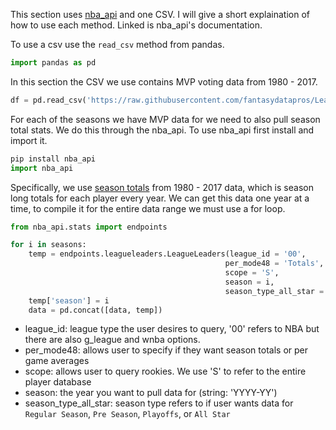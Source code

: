 This section uses [nba_api](https://github.com/swar/nba_api) and one CSV. I will give a short explaination of how to use each method. Linked is nba_api's documentation.

To use a csv use the `read_csv` method from pandas.
```python
import pandas as pd
```

In this section the CSV we use contains MVP voting data from 1980 - 2017.
```python
df = pd.read_csv('https://raw.githubusercontent.com/fantasydatapros/LearnPythonWithBasketball/main/2021/10-Classification%20Algorithms/mvp_votings.csv')
```

For each of the seasons we have MVP data for we need to also pull season total stats. We do this through the nba_api. To use nba_api first install and import it.

```python
pip install nba_api
import nba_api
```
Specifically, we use [season totals](https://github.com/swar/nba_api/blob/master/docs/nba_api/stats/endpoints/leagueleaders.md) from 1980 - 2017  data, which is season long totals for each player every year. We can get this data one year at a time, to compile it for the entire data range we must use a for loop.
```python
from nba_api.stats import endpoints

for i in seasons:
    temp = endpoints.leagueleaders.LeagueLeaders(league_id = '00',
                                                per_mode48 = 'Totals',
                                                scope = 'S',
                                                season = i,
                                                season_type_all_star = 'Regular Season').league_leaders.get_data_frame()
    temp['season'] = i
    data = pd.concat([data, temp])
```
- league_id: league type the user desires to query, '00' refers to NBA but there are also g_league and wnba options.
- per_mode48: allows user to specify if they want season totals or per game averages
- scope: allows user to query rookies. We use 'S' to refer to the entire player database
- season: the year you want to pull data for (string: 'YYYY-YY')
- season_type_all_star: season type refers to if user wants data for `Regular Season`, `Pre Season`, `Playoffs`, or `All Star`
